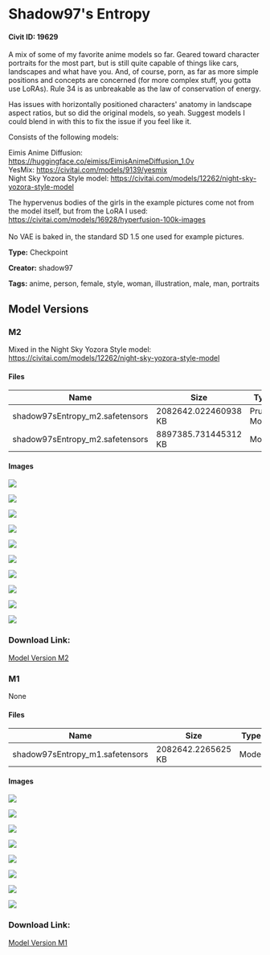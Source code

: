 # Shadow97's Entropy

#### Civit ID: 19629

<p>A mix of some of my favorite anime models so far. Geared toward character portraits for the most part, but is still quite capable of things like cars, landscapes and what have you. And, of course, porn, as far as more simple positions and concepts are concerned (for more complex stuff, you gotta use LoRAs). Rule 34 is as unbreakable as the law of conservation of energy.</p><p></p><p>Has issues with horizontally positioned characters' anatomy in landscape aspect ratios, but so did the original models, so yeah. Suggest models I could blend in with this to fix the issue if you feel like it.</p><p></p><p>Consists of the following models:</p><p></p><p>Eimis Anime Diffusion: <a target="_blank" rel="ugc" href="https://huggingface.co/eimiss/EimisAnimeDiffusion_1.0v">https://huggingface.co/eimiss/EimisAnimeDiffusion_1.0v</a><br />YesMix: <a target="_blank" rel="ugc" href="https://civitai.com/models/9139/yesmix">https://civitai.com/models/9139/yesmix</a><br />Night Sky Yozora Style model: <a target="_blank" rel="ugc" href="https://civitai.com/models/12262/night-sky-yozora-style-model">https://civitai.com/models/12262/night-sky-yozora-style-model</a></p><p></p><p>The hypervenus bodies of the girls in the example pictures come not from the model itself, but from the LoRA I used: <a target="_blank" rel="ugc" href="https://civitai.com/models/16928/hyperfusion-100k-images">https://civitai.com/models/16928/hyperfusion-100k-images</a><br /><br />No VAE is baked in, the standard SD 1.5 one used for example pictures.</p>

**Type:** Checkpoint

**Creator:** shadow97

**Tags:** anime, person, female, style, woman, illustration, male, man, portraits

## Model Versions

### M2

<p>Mixed in the Night Sky Yozora Style model: <a target="_blank" rel="ugc" href="https://civitai.com/models/12262/night-sky-yozora-style-model">https://civitai.com/models/12262/night-sky-yozora-style-model</a></p>

#### Files

| Name | Size | Type | Format | Download Url | AutoV1 | AutoV2 | SHA256 | CRC32 | BLAKE3 |
| --- | --- | --- | --- | --- | --- | --- | --- | --- | --- |
| shadow97sEntropy_m2.safetensors | 2082642.022460938 KB | Pruned Model | SafeTensor | https://civitai.com/api/download/models/25142?type=Pruned%20Model&format=SafeTensor&size=pruned&fp=fp16 | 657A8FA9 | 0A567A5857 | 0A567A58578679E95C985CB015E3063A05A7140638A2EBA26495E7CEE4442F33 | 3959F920 | 528E6063D8F54C525223C5BDF379AA8F300A3C73D5099B99CF428ABAEB294107 |
| shadow97sEntropy_m2.safetensors | 8897385.731445312 KB | Model | SafeTensor | https://civitai.com/api/download/models/25142 | B9574632 | B938C27848 | B938C27848354FD978153042652E73A9DECEDE3BAB014901C8130E42A8E298DC | E3D3184E | BFD3B66BBD74F6AD82E342A72717F30372F8538545F7AC252C35257A89352528 |

#### Images

<p><img src="https://image.civitai.com/xG1nkqKTMzGDvpLrqFT7WA/5ac40ef9-f86a-4f99-4b26-7cbd418b9d00/width=450/275237.jpeg" /></p>

<p><img src="https://image.civitai.com/xG1nkqKTMzGDvpLrqFT7WA/d43bb4c9-4212-444e-9765-e37258e33600/width=450/275236.jpeg" /></p>

<p><img src="https://image.civitai.com/xG1nkqKTMzGDvpLrqFT7WA/7bd01028-45a3-4b5c-c95b-3a9890709000/width=450/275235.jpeg" /></p>

<p><img src="https://image.civitai.com/xG1nkqKTMzGDvpLrqFT7WA/65c107d4-bce2-4367-4a54-a1618ef7b700/width=450/275234.jpeg" /></p>

<p><img src="https://image.civitai.com/xG1nkqKTMzGDvpLrqFT7WA/0091fe9d-31be-49fb-22d3-8ecfe2fd2100/width=450/275233.jpeg" /></p>

<p><img src="https://image.civitai.com/xG1nkqKTMzGDvpLrqFT7WA/50e745c3-26d3-46c1-a326-17c7fd115a00/width=450/275232.jpeg" /></p>

<p><img src="https://image.civitai.com/xG1nkqKTMzGDvpLrqFT7WA/a445531f-751d-46e6-84e4-7cb9c8388500/width=450/275231.jpeg" /></p>

<p><img src="https://image.civitai.com/xG1nkqKTMzGDvpLrqFT7WA/0f71e214-e14c-49e2-81b4-036fd797df00/width=450/275230.jpeg" /></p>

<p><img src="https://image.civitai.com/xG1nkqKTMzGDvpLrqFT7WA/695f30ba-f1ef-413e-3941-7c5deeff5400/width=450/275229.jpeg" /></p>

<p><img src="https://image.civitai.com/xG1nkqKTMzGDvpLrqFT7WA/62a9f7a8-e0b2-44e1-3ccb-13dc655fa900/width=450/275228.jpeg" /></p>

### Download Link:

[Model Version M2](https://civitai.com/api/download/models/25142)

### M1

None

#### Files

| Name | Size | Type | Format | Download Url | AutoV1 | AutoV2 | SHA256 | CRC32 | BLAKE3 |
| --- | --- | --- | --- | --- | --- | --- | --- | --- | --- |
| shadow97sEntropy_m1.safetensors | 2082642.2265625 KB | Model | SafeTensor | https://civitai.com/api/download/models/23302 | B3F5AE70 | 60F023C25E | 60F023C25E6ADA4F8C35F26379CC8CCFC2C667CF89ECF357C0C0015C05786BC8 | 2FD56B81 | 6BCCF467E3F5B47873FB0B78D57F90185EBF77FB5DF2E0A0EF18E2E0A7E1C105 |

#### Images

<p><img src="https://image.civitai.com/xG1nkqKTMzGDvpLrqFT7WA/d4ea5b05-59ba-4962-c52c-6d4f702d7700/width=450/252673.jpeg" /></p>

<p><img src="https://image.civitai.com/xG1nkqKTMzGDvpLrqFT7WA/267a4a36-5a44-45bd-234e-275c243ffa00/width=450/252676.jpeg" /></p>

<p><img src="https://image.civitai.com/xG1nkqKTMzGDvpLrqFT7WA/823b656f-6ba4-43b1-848c-76ae2bfde100/width=450/252675.jpeg" /></p>

<p><img src="https://image.civitai.com/xG1nkqKTMzGDvpLrqFT7WA/041d2859-70d6-4afd-879d-3ddf8b03b800/width=450/252674.jpeg" /></p>

<p><img src="https://image.civitai.com/xG1nkqKTMzGDvpLrqFT7WA/dd1b5050-5204-47a6-cf51-7a866b060d00/width=450/252721.jpeg" /></p>

<p><img src="https://image.civitai.com/xG1nkqKTMzGDvpLrqFT7WA/b095861c-6a10-479d-dcd1-cd41cd4e5400/width=450/252720.jpeg" /></p>

<p><img src="https://image.civitai.com/xG1nkqKTMzGDvpLrqFT7WA/cc756744-3937-4e50-0e20-ccb6aa091500/width=450/252749.jpeg" /></p>

<p><img src="https://image.civitai.com/xG1nkqKTMzGDvpLrqFT7WA/59e6dfb0-f03c-468e-2a0b-d37065ca5d00/width=450/252748.jpeg" /></p>

### Download Link:

[Model Version M1](https://civitai.com/api/download/models/23302)

